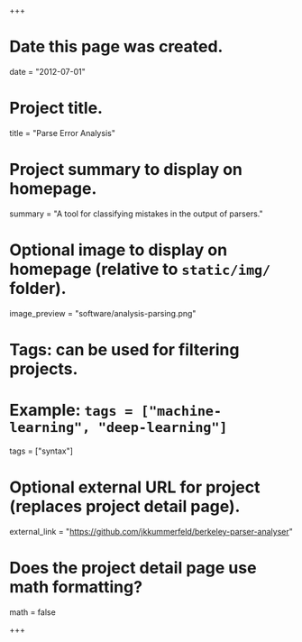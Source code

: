 +++
# Date this page was created.
date = "2012-07-01"

# Project title.
title = "Parse Error Analysis"

# Project summary to display on homepage.
summary = "A tool for classifying mistakes in the output of parsers."

# Optional image to display on homepage (relative to `static/img/` folder).
image_preview = "software/analysis-parsing.png"

# Tags: can be used for filtering projects.
# Example: `tags = ["machine-learning", "deep-learning"]`
tags = ["syntax"]

# Optional external URL for project (replaces project detail page).
external_link = "https://github.com/jkkummerfeld/berkeley-parser-analyser"

# Does the project detail page use math formatting?
math = false

+++

